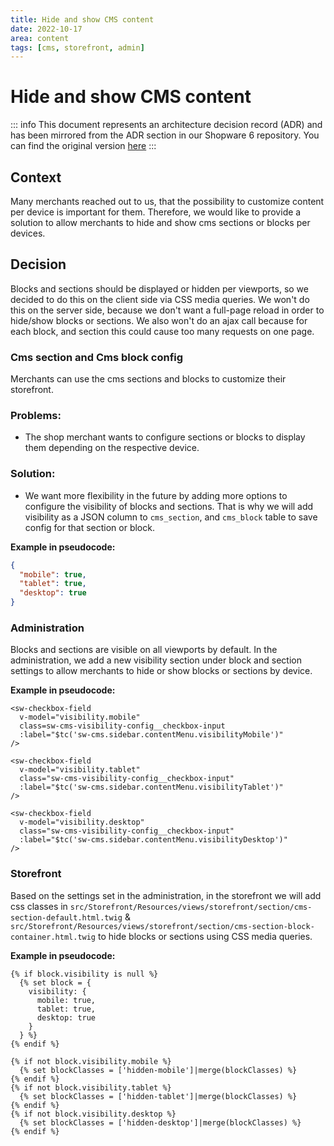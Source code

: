 ```yaml
---
title: Hide and show CMS content
date: 2022-10-17
area: content
tags: [cms, storefront, admin]
---
```


# Hide and show CMS content

::: info
This document represents an architecture decision record (ADR) and has been mirrored from the ADR section in our Shopware 6 repository.
You can find the original version [here](https://github.com/shopware/shopware/blob/trunk/adr/2022-10-17-hide-and-show-cms-content.md)
:::

## Context
Many merchants reached out to us, that the possibility to customize content per device is important for them. Therefore, we would like to provide a solution to allow merchants to hide and show cms sections or blocks per devices.

## Decision
Blocks and sections should be displayed or hidden per viewports, so we decided to do this on the client side via CSS media queries. We won't do this on the server side, because we don't want a full-page reload in order to hide/show blocks or sections. We also won't do an ajax call because for each block, and section this could cause too many requests on one page.

### Cms section and Cms block config
Merchants can use the cms sections and blocks to customize their storefront.

### Problems:
- The shop merchant wants to configure sections or blocks to display them depending on the respective device.

### Solution:
- We want more flexibility in the future by adding more options to configure the visibility of blocks and sections. That is why we will add visibility as a JSON column to `cms_section`, and `cms_block` table to save config for that section or block.

**Example in pseudocode:**

```json
{
  "mobile": true,
  "tablet": true,
  "desktop": true
}
```

### Administration
Blocks and sections are visible on all viewports by default. In the administration, we add a new visibility section under block and section settings to allow merchants to hide or show blocks or sections by device.

**Example in pseudocode:**

```twig
<sw-checkbox-field
  v-model="visibility.mobile"
  class=sw-cms-visibility-config__checkbox-input
  :label="$tc('sw-cms.sidebar.contentMenu.visibilityMobile')"
/>

<sw-checkbox-field
  v-model="visibility.tablet"
  class="sw-cms-visibility-config__checkbox-input"
  :label="$tc('sw-cms.sidebar.contentMenu.visibilityTablet')"
/>

<sw-checkbox-field
  v-model="visibility.desktop"
  class="sw-cms-visibility-config__checkbox-input"
  :label="$tc('sw-cms.sidebar.contentMenu.visibilityDesktop')"
/>
```

### Storefront
Based on the settings set in the administration, in the storefront we will add css classes in `src/Storefront/Resources/views/storefront/section/cms-section-default.html.twig` & `src/Storefront/Resources/views/storefront/section/cms-section-block-container.html.twig` to hide blocks or sections using CSS media queries.

**Example in pseudocode:**

```twig
{% if block.visibility is null %}
  {% set block = {
    visibility: {
      mobile: true,
      tablet: true,
      desktop: true
    }
  } %}
{% endif %}

{% if not block.visibility.mobile %}
  {% set blockClasses = ['hidden-mobile']|merge(blockClasses) %}
{% endif %}
{% if not block.visibility.tablet %}
  {% set blockClasses = ['hidden-tablet']|merge(blockClasses) %}
{% endif %}
{% if not block.visibility.desktop %}
  {% set blockClasses = ['hidden-desktop']|merge(blockClasses) %}
{% endif %}
```

